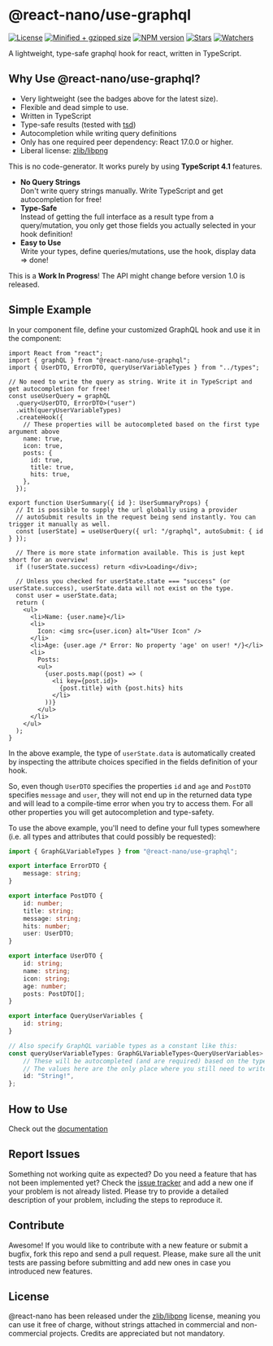 # @react-nano/use-graphql

[![License](https://flat.badgen.net/github/license/lusito/react-nano?icon=github)](https://github.com/Lusito/react-nano/blob/master/LICENSE)
[![Minified + gzipped size](https://flat.badgen.net/bundlephobia/minzip/@react-nano/use-graphql?icon=dockbit)](https://bundlephobia.com/result?p=@react-nano/use-graphql)
[![NPM version](https://flat.badgen.net/npm/v/@react-nano/use-graphql?icon=npm)](https://www.npmjs.com/package/@react-nano/use-graphql)
[![Stars](https://flat.badgen.net/github/stars/lusito/react-nano?icon=github)](https://github.com/lusito/react-nano)
[![Watchers](https://flat.badgen.net/github/watchers/lusito/react-nano?icon=github)](https://github.com/lusito/react-nano)

A lightweight, type-safe graphql hook for react, written in TypeScript.

## Why Use @react-nano/use-graphql?

- Very lightweight (see the badges above for the latest size).
- Flexible and dead simple to use.
- Written in TypeScript
- Type-safe results (tested with [tsd](https://github.com/SamVerschueren/tsd))
- Autocompletion while writing query definitions
- Only has one required peer dependency: React 17.0.0 or higher.
- Liberal license: [zlib/libpng](https://github.com/Lusito/react-nano/blob/master/LICENSE)

This is no code-generator. It works purely by using **TypeScript 4.1** features.

- **No Query Strings**\
  Don't write query strings manually. Write TypeScript and get autocompletion for free!
- **Type-Safe**\
  Instead of getting the full interface as a result type from a query/mutation, you only get those fields you actually selected in your hook definition!
- **Easy to Use**\
  Write your types, define queries/mutations, use the hook, display data => done!

This is a **Work In Progress**! The API might change before version 1.0 is released.

## Simple Example

In your component file, define your customized GraphQL hook and use it in the component:

```tsx
import React from "react";
import { graphQL } from "@react-nano/use-graphql";
import { UserDTO, ErrorDTO, queryUserVariableTypes } from "../types";

// No need to write the query as string. Write it in TypeScript and get autocompletion for free!
const useUserQuery = graphQL
  .query<UserDTO, ErrorDTO>("user")
  .with(queryUserVariableTypes)
  .createHook({
    // These properties will be autocompleted based on the first type argument above
    name: true,
    icon: true,
    posts: {
      id: true,
      title: true,
      hits: true,
    },
  });

export function UserSummary({ id }: UserSummaryProps) {
  // It is possible to supply the url globally using a provider
  // autoSubmit results in the request being send instantly. You can trigger it manually as well.
  const [userState] = useUserQuery({ url: "/graphql", autoSubmit: { id } });

  // There is more state information available. This is just kept short for an overview!
  if (!userState.success) return <div>Loading</div>;

  // Unless you checked for userState.state === "success" (or userState.success), userState.data will not exist on the type.
  const user = userState.data;
  return (
    <ul>
      <li>Name: {user.name}</li>
      <li>
        Icon: <img src={user.icon} alt="User Icon" />
      </li>
      <li>Age: {user.age /* Error: No property 'age' on user! */}</li>
      <li>
        Posts:
        <ul>
          {user.posts.map((post) => (
            <li key={post.id}>
              {post.title} with {post.hits} hits
            </li>
          ))}
        </ul>
      </li>
    </ul>
  );
}
```

In the above example, the type of `userState.data` is automatically created by inspecting the attribute choices specified in the fields definition of your hook.

So, even though `UserDTO` specifies the properties `id` and `age` and `PostDTO` specifies `message` and `user`, they will not end up in the returned data type and will lead to a compile-time error when you try to access them. For all other properties you will get autocompletion and type-safety.

To use the above example, you'll need to define your full types somewhere (i.e. all types and attributes that could possibly be requested):

```TypeScript
import { GraphGLVariableTypes } from "@react-nano/use-graphql";

export interface ErrorDTO {
    message: string;
}

export interface PostDTO {
    id: number;
    title: string;
    message: string;
    hits: number;
    user: UserDTO;
}

export interface UserDTO {
    id: string;
    name: string;
    icon: string;
    age: number;
    posts: PostDTO[];
}

export interface QueryUserVariables {
    id: string;
}

// Also specify GraphQL variable types as a constant like this:
const queryUserVariableTypes: GraphGLVariableTypes<QueryUserVariables> = {
    // These will be autocompleted (and are required) based on the type argument above
    // The values here are the only place where you still need to write GraphQL types.
    id: "String!",
};

```

## How to Use

Check out the [documentation](https://lusito.github.io/react-nano/use-graphql/setup.html)

## Report Issues

Something not working quite as expected? Do you need a feature that has not been implemented yet? Check the [issue tracker](https://github.com/Lusito/react-nano/issues) and add a new one if your problem is not already listed. Please try to provide a detailed description of your problem, including the steps to reproduce it.

## Contribute

Awesome! If you would like to contribute with a new feature or submit a bugfix, fork this repo and send a pull request. Please, make sure all the unit tests are passing before submitting and add new ones in case you introduced new features.

## License

@react-nano has been released under the [zlib/libpng](https://github.com/Lusito/react-nano/blob/master/LICENSE) license, meaning you
can use it free of charge, without strings attached in commercial and non-commercial projects. Credits are appreciated but not mandatory.
